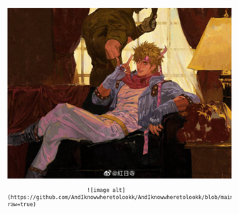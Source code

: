 ![image alt](https://github.com/AndIknowwheretolookk/AndIknowwheretolookk/blob/main/Caesar.Anthonio.Zeppeli.full.3013893.jpg?raw=true)

 							 ![image alt](https://github.com/AndIknowwheretolookk/AndIknowwheretolookk/blob/main/24c4357601cebc758530048526b1e576.jpg?raw=true)
